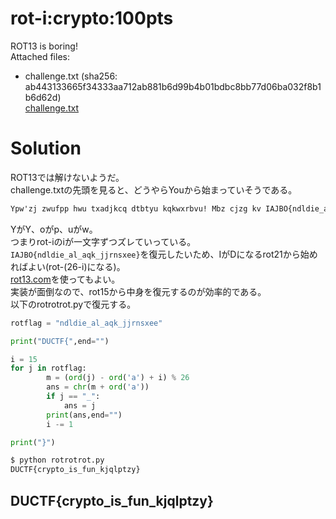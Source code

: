 # rot-i:crypto:100pts
ROT13 is boring!  
Attached files:  
- challenge.txt (sha256: ab443133665f34333aa712ab881b6d99b4b01bdbc8bb77d06ba032f8b1b6d62d)  
[challenge.txt](challenge.txt)  

# Solution
ROT13では解けないようだ。  
challenge.txtの先頭を見ると、どうやらYouから始まっていそうである。  
```text:challenge.txt
Ypw'zj zwufpp hwu txadjkcq dtbtyu kqkwxrbvu! Mbz cjzg kv IAJBO{ndldie_al_aqk_jjrnsxee}. Xzi utj gnn olkd qgq ftk ykaqe uei mbz ocrt qi ynlu, etrm mff'n wij bf wlny mjcj :).
```
YがY、oがp、uがw。  
つまりrot-iのiが一文字ずつズレていっている。  
`IAJBO{ndldie_al_aqk_jjrnsxee}`を復元したいため、IがDになるrot21から始めればよい(rot-(26-i)になる)。  
[rot13.com](https://rot13.com/)を使ってもよい。  
実装が面倒なので、rot15から中身を復元するのが効率的である。  
以下のrotrotrot.pyで復元する。  
```python:rotrotrot.py
rotflag = "ndldie_al_aqk_jjrnsxee"

print("DUCTF{",end="")

i = 15
for j in rotflag:
        m = (ord(j) - ord('a') + i) % 26
        ans = chr(m + ord('a'))
        if j == "_":
            ans = j
        print(ans,end="")
        i -= 1

print("}")
```
```bash
$ python rotrotrot.py
DUCTF{crypto_is_fun_kjqlptzy}
```

## DUCTF{crypto_is_fun_kjqlptzy}